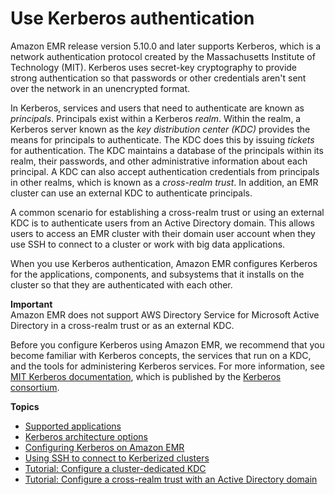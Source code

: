 # Use Kerberos authentication<a name="emr-kerberos"></a>

Amazon EMR release version 5\.10\.0 and later supports Kerberos, which is a network authentication protocol created by the Massachusetts Institute of Technology \(MIT\)\. Kerberos uses secret\-key cryptography to provide strong authentication so that passwords or other credentials aren't sent over the network in an unencrypted format\.

In Kerberos, services and users that need to authenticate are known as *principals*\. Principals exist within a Kerberos *realm*\. Within the realm, a Kerberos server known as the *key distribution center \(KDC\)* provides the means for principals to authenticate\. The KDC does this by issuing *tickets* for authentication\. The KDC maintains a database of the principals within its realm, their passwords, and other administrative information about each principal\. A KDC can also accept authentication credentials from principals in other realms, which is known as a *cross\-realm trust*\. In addition, an EMR cluster can use an external KDC to authenticate principals\.

A common scenario for establishing a cross\-realm trust or using an external KDC is to authenticate users from an Active Directory domain\. This allows users to access an EMR cluster with their domain user account when they use SSH to connect to a cluster or work with big data applications\.

When you use Kerberos authentication, Amazon EMR configures Kerberos for the applications, components, and subsystems that it installs on the cluster so that they are authenticated with each other\.

**Important**  
Amazon EMR does not support AWS Directory Service for Microsoft Active Directory in a cross\-realm trust or as an external KDC\.

Before you configure Kerberos using Amazon EMR, we recommend that you become familiar with Kerberos concepts, the services that run on a KDC, and the tools for administering Kerberos services\. For more information, see [MIT Kerberos documentation](http://web.mit.edu/kerberos/krb5-latest/doc/), which is published by the [Kerberos consortium](http://kerberos.org/)\.

**Topics**
+ [Supported applications](emr-kerberos-principals.md)
+ [Kerberos architecture options](emr-kerberos-options.md)
+ [Configuring Kerberos on Amazon EMR](emr-kerberos-configure.md)
+ [Using SSH to connect to Kerberized clusters](emr-kerberos-connect-ssh.md)
+ [Tutorial: Configure a cluster\-dedicated KDC](emr-kerberos-cluster-kdc.md)
+ [Tutorial: Configure a cross\-realm trust with an Active Directory domain](emr-kerberos-cross-realm.md)